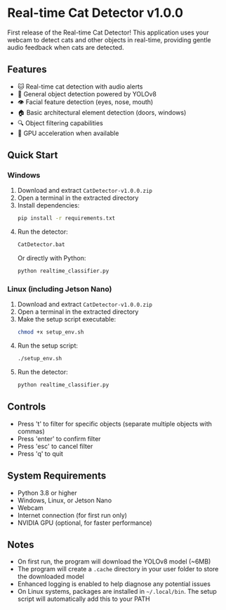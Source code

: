 # Real-time Cat Detector v1.0.0

First release of the Real-time Cat Detector! This application uses your webcam to detect cats and other objects in real-time, providing gentle audio feedback when cats are detected.

## Features
- 🐱 Real-time cat detection with audio alerts
- 🎯 General object detection powered by YOLOv8
- 👁️ Facial feature detection (eyes, nose, mouth)
- 🏠 Basic architectural element detection (doors, windows)
- 🔍 Object filtering capabilities
- 🚀 GPU acceleration when available

## Quick Start

### Windows
1. Download and extract `CatDetector-v1.0.0.zip`
2. Open a terminal in the extracted directory
3. Install dependencies:
   ```bash
   pip install -r requirements.txt
   ```
4. Run the detector:
   ```bash
   CatDetector.bat
   ```
   Or directly with Python:
   ```bash
   python realtime_classifier.py
   ```

### Linux (including Jetson Nano)
1. Download and extract `CatDetector-v1.0.0.zip`
2. Open a terminal in the extracted directory
3. Make the setup script executable:
   ```bash
   chmod +x setup_env.sh
   ```
4. Run the setup script:
   ```bash
   ./setup_env.sh
   ```
5. Run the detector:
   ```bash
   python realtime_classifier.py
   ```

## Controls
- Press 't' to filter for specific objects (separate multiple objects with commas)
- Press 'enter' to confirm filter
- Press 'esc' to cancel filter
- Press 'q' to quit

## System Requirements
- Python 3.8 or higher
- Windows, Linux, or Jetson Nano
- Webcam
- Internet connection (for first run only)
- NVIDIA GPU (optional, for faster performance)

## Notes
- On first run, the program will download the YOLOv8 model (~6MB)
- The program will create a `.cache` directory in your user folder to store the downloaded model
- Enhanced logging is enabled to help diagnose any potential issues
- On Linux systems, packages are installed in `~/.local/bin`. The setup script will automatically add this to your PATH
